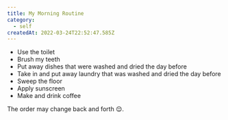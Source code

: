 ```yaml
---
title: My Morning Routine
category:
  - self
createdAt: 2022-03-24T22:52:47.585Z
---
```


- Use the toilet
- Brush my teeth
- Put away dishes that were washed and dried the day before
- Take in and put away laundry that was washed and dried the day before
- Sweep the floor
- Apply sunscreen
- Make and drink coffee

The order may change back and forth 😌.
